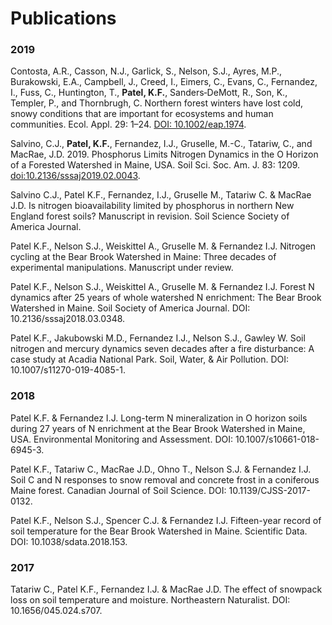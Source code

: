 Publications
================

### 2019

Contosta, A.R., Casson, N.J., Garlick, S., Nelson, S.J., Ayres, M.P.,
Burakowski, E.A., Campbell, J., Creed, I., Eimers, C., Evans, C.,
Fernandez, I., Fuss, C., Huntington, T., **Patel, K.F.**,
Sanders‐DeMott, R., Son, K., Templer, P., and Thornbrugh, C. Northern
forest winters have lost cold, snowy conditions that are important for
ecosystems and human communities. Ecol. Appl. 29: 1–24.
[DOI: 10.1002/eap.1974](https://doi.org/10.1002/eap.1974).

Salvino, C.J., **Patel, K.F.**, Fernandez, I.J., Gruselle, M.-C.,
Tatariw, C., and MacRae, J.D. 2019. Phosphorus Limits Nitrogen Dynamics
in the O Horizon of a Forested Watershed in Maine, USA. Soil Sci. Soc.
Am. J. 83: 1209.
[doi:10.2136/sssaj2019.02.0043](https://doi.org/10.2136/sssaj2019.02.0043).

Salvino C.J., Patel K.F., Fernandez, I.J., Gruselle M., Tatariw C. &
MacRae J.D. Is nitrogen bioavailability limited by phosphorus in
northern New England forest soils? Manuscript in revision. Soil Science
Society of America Journal.

Patel K.F., Nelson S.J., Weiskittel A., Gruselle M. & Fernandez I.J.
Nitrogen cycling at the Bear Brook Watershed in Maine: Three decades of
experimental manipulations. Manuscript under review.

Patel K.F., Nelson S.J., Weiskittel A., Gruselle M. & Fernandez I.J.
Forest N dynamics after 25 years of whole watershed N enrichment: The
Bear Brook Watershed in Maine. Soil Society of America Journal. DOI:
10.2136/sssaj2018.03.0348.

Patel K.F., Jakubowski M.D., Fernandez I.J., Nelson S.J., Gawley W. Soil
nitrogen and mercury dynamics seven decades after a fire disturbance: A
case study at Acadia National Park. Soil, Water, & Air Pollution. DOI:
10.1007/s11270-019-4085-1.

### 2018

Patel K.F. & Fernandez I.J. Long-term N mineralization in O horizon
soils during 27 years of N enrichment at the Bear Brook Watershed in
Maine, USA. Environmental Monitoring and Assessment. DOI:
10.1007/s10661-018-6945-3.

Patel K.F., Tatariw C., MacRae J.D., Ohno T., Nelson S.J. & Fernandez
I.J. Soil C and N responses to snow removal and concrete frost in a
coniferous Maine forest. Canadian Journal of Soil Science. DOI:
10.1139/CJSS-2017-0132.

Patel K.F., Nelson S.J., Spencer C.J. & Fernandez I.J. Fifteen-year
record of soil temperature for the Bear Brook Watershed in Maine.
Scientific Data. DOI: 10.1038/sdata.2018.153.

### 2017

Tatariw C., Patel K.F., Fernandez I.J. & MacRae J.D. The effect of
snowpack loss on soil temperature and moisture. Northeastern Naturalist.
DOI: 10.1656/045.024.s707.
